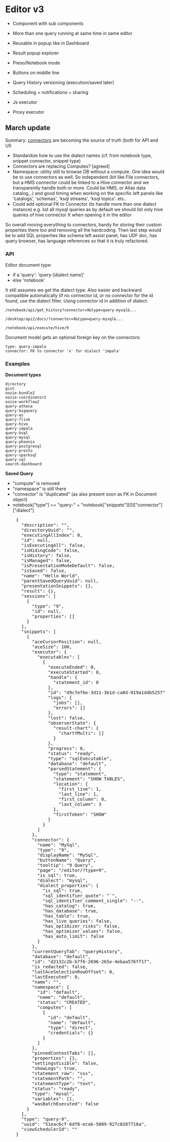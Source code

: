 
# Editor v3

* Component with sub components
* More than one query running at same time in same editor
* Reusable in popup like in Dashboard
* Result popup explorer
* Preso/Notebook mode

* Buttons on middle line

* Query History versioning (execution/saved later)

* Scheduling + notifications + sharing

* Js executor
* Proxy executor

 ## March update

Summary: [connectors](docs/designs/connectors.md) are becoming the source of truth (both for API and UI)

* Standardize how to use the dialect names (cf. from notebook type, snippet connector, snippet type)
* Connectors are replacing Computes? [agreed]
* Namespace: utility still to browse DB without a compute. One idea would be to use connectors as well. So independent (bit like File connectors, but a HMS connector could be linked to a Hive connector and we transparently handle both or more. Could be HMS, or Atlas data catalog,..) and good timing when working on the specific left panels like 'catalogs', 'schemas', 'ksql streams', 'ksql topics'. etc..
* Could add optional FK to Connector (to handle more than one dialect instance) e.g. list all mysql queries as by default we should list only hive queries of hive connector X when opening it in the editor


So overall moving everything to connectors, handy for storing their custom properties there too and removing all the hardcoding. Then last step would be to add SQL properties like schema left assist panel, has UDF doc, has query browser, has language references so that it is truly refactored.

### API

Editor document type:

* if a 'query': 'query-[dialect name]'
* else 'notebook'

It still assumes we get the dialect type. Also easier and backward compatible automatically (if no connector id, or no connector for the id found, use the dialect filter. Using connector id in addition of dialect:

    /notebook/api/get_history?connector=9&type=query-mysql&...

    /desktop/api2/docs/?connector=9&type=query-mysql&...

    /notebook/api/execute/hive/9

Document model gets an optional foreign key on the connectors:

    type: query-impala
    connector: FK to connector 'x' for dialect 'impala'


### Examples

**Document types**

    directory
    gist
    oozie-bundle2
    oozie-coordinator2
    oozie-workflow2
    query-athena
    query-bigquery
    query-es
    query-flink
    query-hive
    query-impala
    query-ksql
    query-mysql
    query-phoenix
    query-postgresql
    query-presto
    query-sparksql
    query-sql
    search-dashboard


**Saved Query**

* "compute" is removed
* "namespace" is still there
* "connector" is "duplicated" (as also present soon as FK in Document object)
* notebook["type"] == "query-" + "notebook["snippets"][0]["connector"]["dialect"]

<pre>
    {
      "description": "",
      "directoryUuid": "",
      "executingAllIndex": 0,
      "id": null,
      "isExecutingAll": false,
      "isHidingCode": false,
      "isHistory": false,
      "isManaged": false,
      "isPresentationModeDefault": false,
      "isSaved": false,
      "name": "Hello World",
      "parentSavedQueryUuid": null,
      "presentationSnippets": {},
      "result": {},
      "sessions": [
        {
          "type": "9",
          "id": null,
          "properties": []
        }
      ],
      "snippets": [
        {
          "aceCursorPosition": null,
          "aceSize": 100,
          "executor": {
            "executables": [
              {
                "executeEnded": 0,
                "executeStarted": 0,
                "handle": {
                  "statement_id": 0
                },
                "id": "d9c7ef6e-3d11-3b1d-ca0d-019a1ddb5257",
                "logs": {
                  "jobs": [],
                  "errors": []
                },
                "lost": false,
                "observerState": {
                  "result-chart": {
                    "chartYMulti": []
                  }
                },
                "progress": 0,
                "status": "ready",
                "type": "sqlExecutable",
                "database": "default",
                "parsedStatement": {
                  "type": "statement",
                  "statement": "SHOW TABLES",
                  "location": {
                    "first_line": 1,
                    "last_line": 1,
                    "first_column": 0,
                    "last_column": 3
                  },
                  "firstToken": "SHOW"
                }
              }
            ]
          },
          "connector": {
            "name": "MySql",
            "type": "9",
            "displayName": "MySql",
            "buttonName": "Query",
            "tooltip": "9 Query",
            "page": "/editor/?type=9",
            "is_sql": true,
            "dialect": "mysql",
            "dialect_properties": {
              "is_sql": true,
              "sql_identifier_quote": "`",
              "sql_identifier_comment_single": "--",
              "has_catalog": true,
              "has_database": true,
              "has_table": true,
              "has_live_queries": false,
              "has_optimizer_risks": false,
              "has_optimizer_values": false,
              "has_auto_limit": false
            }
          },
          "currentQueryTab": "queryHistory",
          "database": "default",
          "id": "d2132c2b-b7f6-2696-265e-4ebaa576ff17",
          "is_redacted": false,
          "lastAceSelectionRowOffset": 0,
          "lastExecuted": 0,
          "name": "",
          "namespace": {
            "id": "default",
            "name": "default",
            "status": "CREATED",
            "computes": [
              {
                "id": "default",
                "name": "default",
                "type": "direct",
                "credentials": {}
              }
            ]
          },
          "pinnedContextTabs": [],
          "properties": {},
          "settingsVisible": false,
          "showLogs": true,
          "statement_raw": "sss",
          "statementPath": "",
          "statementType": "text",
          "status": "ready",
          "type": "mysql",
          "variables": [],
          "wasBatchExecuted": false
        }
      ],
      "type": "query-9",
      "uuid": "51eac6cf-6df8-ecab-5089-927c0287718a",
      "viewSchedulerId": ""
    }
<pre>

